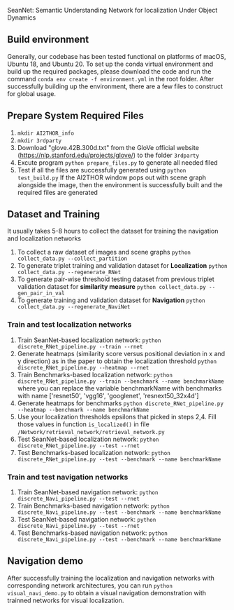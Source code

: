 SeanNet: Semantic Understanding Network for localization Under Object Dynamics

## Build environment
Generally, our codebase has been tested functional on platforms of macOS, Ubuntu 18, and Ubuntu 20. To set up the conda virtual environment and build up the required packages, please download the code and run the command ```conda env create -f environment.yml``` in the root folder. After successfully building up the environment, there are a few files to construct for global usage. 

## Prepare System Required Files
1. ```mkdir AI2THOR_info```
2. ```mkdir 3rdparty```
3. Download "glove.42B.300d.txt" from the GloVe official website (https://nlp.stanford.edu/projects/glove/) to the folder ```3rdparty```
4. Excute program ```python prepare_files.py``` to generate all needed filed
5. Test if all the files are successfully generated using ```python test_build.py```
If the AI2THOR window pops out with scene graph alongside the image, then the environment is successfully built and the required files are generated

## Dataset and Training
It usually takes 5-8 hours to collect the dataset for training the navigation and localization networks
1. To collect a raw dataset of images and scene graphs ```python collect_data.py --collect_partition```
2. To generate triplet training and validation dataset for **Localization** ```python collect_data.py --regenerate_RNet```
3. To generate pair-wise threshold testing dataset from previous triplet validation dataset for **similarity measure** ```python collect_data.py --gen_pair_in_val```
4. To generate training and validation dataset for **Navigation** ```python collect_data.py --regenerate_NaviNet```

### Train and test localization networks
1. Train SeanNet-based localization network: ```python discrete_RNet_pipeline.py --train --rnet```
2. Generate heatmaps (similarity score versus positional deviation in x and y direction) as in the paper to obtain the localization threshold ```python discrete_RNet_pipeline.py --heatmap --rnet```
3. Train Benchmarks-based localization network: ```python discrete_RNet_pipeline.py --train --benchmark --name benchmarkName``` where you can replace the variable benchmarkName with benchmarks with name ['resnet50', 'vgg16', 'googlenet', 'resnext50_32x4d']
4. Generate heatmaps for benchmarks ```python discrete_RNet_pipeline.py --heatmap --benchmark --name benchmarkName```
5. Use your localization thresholds epsilons that picked in steps 2,4. Fill those values in function ```is_localized()``` in file ```/Network/retrieval_network/retrieval_network.py```
6. Test SeanNet-based localization network: ```python discrete_RNet_pipeline.py --test --rnet```
7. Test Benchmarks-based localization network: ```python discrete_RNet_pipeline.py --test --benchmark --name benchmarkName```


### Train and test navigation networks
1. Train SeanNet-based navigation network: ```python discrete_Navi_pipeline.py --test --rnet```
2. Train Benchmarks-based navigation network: ```python discrete_Navi_pipeline.py --test --benchmark --name benchmarkName```
3. Test SeanNet-based navigation network: ```python discrete_Navi_pipeline.py --test --rnet```
4. Test Benchmarks-based navigation network: ```python discrete_Navi_pipeline.py --test --benchmark --name benchmarkName```


## Navigation demo
After successfully training the localization and navigation networks with corresponding network architectures, you can run ```python visual_navi_demo.py``` to obtain a visual navigation demonstration with trainned networks for visual localization.
